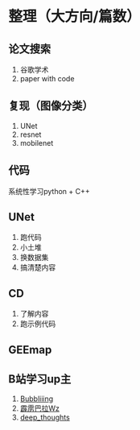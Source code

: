 # 整理（大方向/篇数）
## 论文搜索
1. 谷歌学术
2. paper with code

## 复现（图像分类）
1. UNet
2. resnet
3. mobilenet

## 代码
系统性学习python + C++

## UNet
1. 跑代码
2. 小土堆
3. 换数据集
4. 搞清楚内容

## CD
1. 了解内容
2. 跑示例代码

## GEEmap

## B站学习up主
1. [Bubbliiing](https://space.bilibili.com/472467171?spm_id_from=333.337.0.0)  
2. [霹雳巴拉Wz](https://space.bilibili.com/18161609?spm_id_from=333.337.0.0)  
3. [deep_thoughts](https://space.bilibili.com/373596439?spm_id_from=333.337.0.0)  

